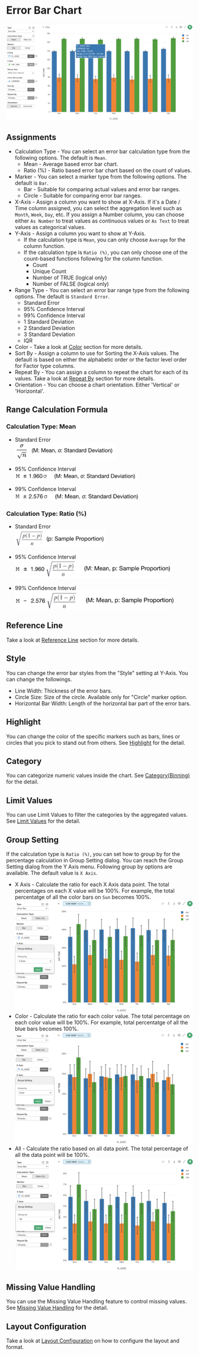 # Error Bar Chart

![](images/errorbar.png)

## Assignments




* Calculation Type - You can select an error bar calculation type from the following options. The default is `Mean`.
  * Mean - Average based error bar chart. 
  * Ratio (%) - Ratio based error bar chart based on the count of values. 
* Marker - You can select a marker type from the following options. The default is `Bar`.
  * Bar - Suitable for comparing actual values and error bar ranges. 
  * Circle - Suitable for comparing error bar ranges. 
* X-Axis - Assign a column you want to show at X-Axis. If it's a Date / Time column assigned, you can select the aggregation level such as `Month`, `Week`, `Day`, etc. If you assign a Number column, you can choose either `As Number` to treat values as continuous values or `As Text` to treat values as categorical values.  
* Y-Axis - Assign a column you want to show at Y-Axis. 
  * If the calculation type is `Mean`, you can only choose `Average` for the column function. 
  * If the calculation type is `Ratio (%)`, you can only choose one of the count-based functions following for the column function.
    * Count 
    * Unique Count 
    * Number of TRUE (logical only)
    * Number of FALSE (logical only)
* Range Type - You can select an error bar range type from the following options. The default is `Standard Error`.
  * Standard Error 
  * 95% Confidence Interval 
  * 99% Confidence Interval 
  * 1 Standard Deviation
  * 2 Standard Deviation
  * 3 Standard Deviation
  * IQR
* Color - Take a look at [Color](color.md) section for more details.
* Sort By - Assign a column to use for Sorting the X-Axis values. The default is based on either the alphabetic order or the factor level order for Factor type columns.
* Repeat By - You can assign a column to repeat the chart for each of its values. Take a look at [Repeat By](small-multiple.md) section for more details.
* Orientation - You can choose a chart orientation. Either 'Vertical' or 'Horizontal'.


## Range Calculation Formula

### Calculation Type: Mean

* Standard Error 
<br/><img src="images/stderr_mean.png" height="45px">

* 95% Confidence Interval
<br/><img src="images/95confint_mean.png" height="20px">

* 99% Confidence Interval
<br/><img src="images/99confint_mean.png" height="22px">


### Calculation Type: Ratio (%) 


* Standard Error
<br/><img src="images/stderr_p.png" height="48px">

* 95% Confidence Interval
<br/><img src="images/95confint_p.png" height="50px">

* 99% Confidence Interval
<br/><img src="images/99confint_p.png" height="48px">


## Reference Line

Take a look at [Reference Line](reference-line.md) section for more details.


## Style 

You can change the error bar styles from the "Style" setting at Y-Axis. You can change the followings.
* Line Width: Thickness of the error bars.
* Circle Size: Size of the circle. Available only for "Circle" marker option.
* Horizontal Bar Width: Length of the horizontal bar part of the error bars. 


## Highlight 

You can change the color of the specific markers such as bars, lines or circles that you pick to stand out from others. See [Highlight](highlight.md) for the detail. 

## Category 

You can categorize numeric values inside the chart. See [Category(Binning)](category.md) for the detail.

## Limit Values

You can use Limit Values to filter the categories by the aggregated values. See [Limit Values](limit.md) for the detail.


## Group Setting 

If the calculation type is `Ratio (%)`, you can set how to group by for the percentage calculation in Group Setting dialog. You can reach the Group Setting dialog from the Y Axis menu. Following group by options are available. The default value is `X Axis`.

* X Axis - Calculate the ratio for each X Axis data point. The total percentages on each X value will be 100%. For example, the total percentatge of all the color bars on `Sun` becomes 100%. 
![](images/errbar1.png)
* Color - Calculate the ratio for each color value. The total percentage on each color value will be 100%. For example, total percentatge of all the blue bars becomes 100%.
![](images/errbar2.png)
* All - Calculate the ratio based on all data point. The total percentage of all the data point will be 100%.
![](images/errbar3.png)


## Missing Value Handling

You can use the Missing Value Handling feature to control missing values. See [Missing Value Handling](missing-value-handling.md) for the detail.



## Layout Configuration

Take a look at [Layout Configuration](layout.md) on how to configure the layout and format. 
